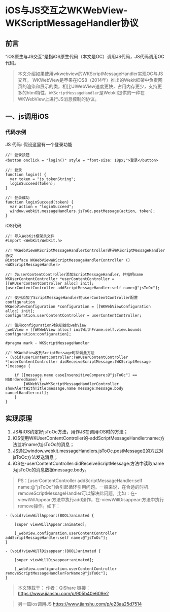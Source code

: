 # iOS与JS交互之WKWebView-WKScriptMessageHandler协议

## 前言

“iOS原生与JS交互”是指iOS原生代码（本文是OC）调用JS代码，JS代码调用OC代码。

>本文介绍如果使用wkwebview的WKScriptMessageHandler实现OC与JS交互。
>WKWebView是苹果在iOS8（2014年）推出的Wekit框架中负责网页的渲染和展示的类，相比UIWebView速度更快，占用内存更少，支持更多的html特性，`WKScriptMessageHandler`是Webkit提供的一种在WKWebView上进行JS消息控制的协议。
>

## 一、js调用iOS

### 代码示例

JS 代码: 假设这里有一个登录功能

```
//! 登录按钮
<button onclick = "login()" style = "font-size: 18px;">登录</button>
```

```
//! 登录
function login() {
  var token = "js_tokenString";
  loginSucceed(token);
}

//! 登录成功
function loginSucceed(token) {
  var action = "loginSucceed";
  window.webkit.messageHandlers.jsToOc.postMessage(action, token);
}
```

iOS代码

```
//! 导入WebKit框架头文件
#import <WebKit/WebKit.h>

//! WKWebViewWKScriptMessageHandlerController遵守WKScriptMessageHandler协议
@interface WKWebViewWKScriptMessageHandlerController () <WKScriptMessageHandler>
```

```
//! 为userContentController添加ScriptMessageHandler，并指明name
WKUserContentController *userContentController = [[WKUserContentController alloc] init];
[userContentController addScriptMessageHandler:self name:@"jsToOc"];

//! 使用添加了ScriptMessageHandler的userContentController配置configuration
WKWebViewConfiguration *configuration = [[WKWebViewConfiguration alloc] init];
configuration.userContentController = userContentController;

//! 使用configuration对象初始化webView
_webView = [[WKWebView alloc] initWithFrame:self.view.bounds configuration:configuration];

```

```
#pragma mark - WKScriptMessageHandler

//! WKWebView收到ScriptMessage时回调此方法
- (void)userContentController:(WKUserContentController *)userContentController didReceiveScriptMessage:(WKScriptMessage *)message {
    
    if ([message.name caseInsensitiveCompare:@"jsToOc"] == NSOrderedSame) {
        [WKWebViewWKScriptMessageHandlerController showAlertWithTitle:message.name message:message.body cancelHandler:nil];
    }
}
```

## 实现原理

1. JS与iOS约定好jsToOc方法，用作JS在调用iOS时的方法；
2. iOS使用WKUserContentController的-addScriptMessageHandler:name:方法监听name为jsToOc的消息；
3. JS通过window.webkit.messageHandlers.jsToOc.postMessage()的方式对jsToOc方法发送消息；
4. iOS在-userContentController:didReceiveScriptMessage:方法中读取name为jsToOc的消息数据message.body。

> PS：[userContentController addScriptMessageHandler:self name:@"jsToOc"]会引起循环引用问题。一般来说，在合适的时机removeScriptMessageHandler可以解决此问题。比如：在-viewWillAppear:方法中执行add操作，在-viewWillDisappear:方法中执行remove操作。如下：

```
- (void)viewWillAppear:(BOOL)animated {
    
    [super viewWillAppear:animated];
    
    [_webView.configuration.userContentController addScriptMessageHandler:self name:@"jsToOc"];
}

- (void)viewWillDisappear:(BOOL)animated {
    
    [super viewWillDisappear:animated];
    
    [_webView.configuration.userContentController removeScriptMessageHandlerForName:@"jsToOc"];
}
```
>本文转载于：
作者：QiShare
链接：https://www.jianshu.com/p/905b40e609e2

> 另一篇ios调用JS https://www.jianshu.com/p/e23aa25d7514


